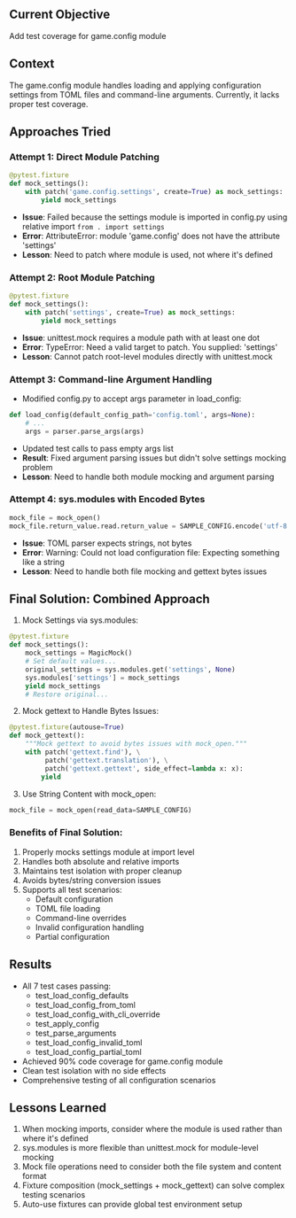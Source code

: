 ## Current Objective
Add test coverage for game.config module

## Context
The game.config module handles loading and applying configuration settings from TOML files and command-line arguments. Currently, it lacks proper test coverage.

## Approaches Tried

### Attempt 1: Direct Module Patching
```python
@pytest.fixture
def mock_settings():
    with patch('game.config.settings', create=True) as mock_settings:
        yield mock_settings
```
- **Issue**: Failed because the settings module is imported in config.py using relative import `from . import settings`
- **Error**: AttributeError: module 'game.config' does not have the attribute 'settings'
- **Lesson**: Need to patch where module is used, not where it's defined

### Attempt 2: Root Module Patching
```python
@pytest.fixture
def mock_settings():
    with patch('settings', create=True) as mock_settings:
        yield mock_settings
```
- **Issue**: unittest.mock requires a module path with at least one dot
- **Error**: TypeError: Need a valid target to patch. You supplied: 'settings'
- **Lesson**: Cannot patch root-level modules directly with unittest.mock

### Attempt 3: Command-line Argument Handling
- Modified config.py to accept args parameter in load_config:
```python
def load_config(default_config_path='config.toml', args=None):
    # ...
    args = parser.parse_args(args)
```
- Updated test calls to pass empty args list
- **Result**: Fixed argument parsing issues but didn't solve settings mocking problem
- **Lesson**: Need to handle both module mocking and argument parsing

### Attempt 4: sys.modules with Encoded Bytes
```python
mock_file = mock_open()
mock_file.return_value.read.return_value = SAMPLE_CONFIG.encode('utf-8')
```
- **Issue**: TOML parser expects strings, not bytes
- **Error**: Warning: Could not load configuration file: Expecting something like a string
- **Lesson**: Need to handle both file mocking and gettext bytes issues

## Final Solution: Combined Approach

1. Mock Settings via sys.modules:
```python
@pytest.fixture
def mock_settings():
    mock_settings = MagicMock()
    # Set default values...
    original_settings = sys.modules.get('settings', None)
    sys.modules['settings'] = mock_settings
    yield mock_settings
    # Restore original...
```

2. Mock gettext to Handle Bytes Issues:
```python
@pytest.fixture(autouse=True)
def mock_gettext():
    """Mock gettext to avoid bytes issues with mock_open."""
    with patch('gettext.find'), \
         patch('gettext.translation'), \
         patch('gettext.gettext', side_effect=lambda x: x):
        yield
```

3. Use String Content with mock_open:
```python
mock_file = mock_open(read_data=SAMPLE_CONFIG)
```

### Benefits of Final Solution:
1. Properly mocks settings module at import level
2. Handles both absolute and relative imports
3. Maintains test isolation with proper cleanup
4. Avoids bytes/string conversion issues
5. Supports all test scenarios:
   - Default configuration
   - TOML file loading
   - Command-line overrides
   - Invalid configuration handling
   - Partial configuration

## Results
- All 7 test cases passing:
  - test_load_config_defaults
  - test_load_config_from_toml
  - test_load_config_with_cli_override
  - test_apply_config
  - test_parse_arguments
  - test_load_config_invalid_toml
  - test_load_config_partial_toml
- Achieved 90% code coverage for game.config module
- Clean test isolation with no side effects
- Comprehensive testing of all configuration scenarios

## Lessons Learned
1. When mocking imports, consider where the module is used rather than where it's defined
2. sys.modules is more flexible than unittest.mock for module-level mocking
3. Mock file operations need to consider both the file system and content format
4. Fixture composition (mock_settings + mock_gettext) can solve complex testing scenarios
5. Auto-use fixtures can provide global test environment setup
